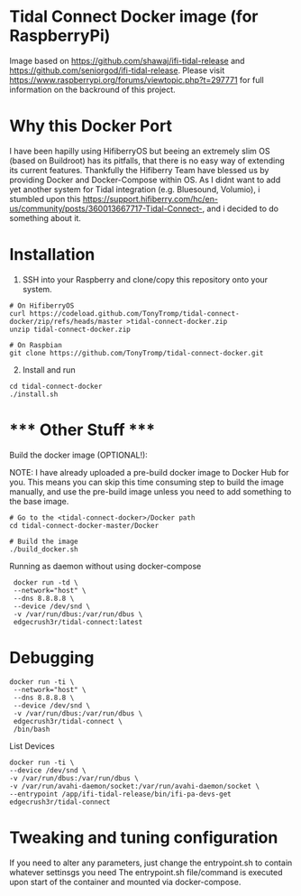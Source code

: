 # Tidal Connect Docker image (for RaspberryPi)


Image based on https://github.com/shawaj/ifi-tidal-release and https://github.com/seniorgod/ifi-tidal-release. 
Please visit https://www.raspberrypi.org/forums/viewtopic.php?t=297771 for full information on the backround of this project.

# Why this Docker Port

I have been hapilly using HifiberryOS but beeing an extremely slim OS (based on Buildroot) has its pitfalls, that there is no easy way of extending its current features. Thankfully the Hifiberry Team have blessed us by providing Docker and Docker-Compose within OS.
As I didnt want to add yet another system for Tidal integration (e.g. Bluesound, Volumio), i stumbled upon this https://support.hifiberry.com/hc/en-us/community/posts/360013667717-Tidal-Connect-, and i decided to do something about it. 

# Installation

1. SSH into your Raspberry and clone/copy this repository onto your system. 
```
# On HifiberryOS
curl https://codeload.github.com/TonyTromp/tidal-connect-docker/zip/refs/heads/master >tidal-connect-docker.zip
unzip tidal-connect-docker.zip

# On Raspbian
git clone https://github.com/TonyTromp/tidal-connect-docker.git

```

2. Install and run

```
cd tidal-connect-docker
./install.sh
```



# *** Other Stuff *** #

Build the docker image (OPTIONAL!):

NOTE: I have already uploaded a pre-build docker image to Docker Hub for you.
This means you can skip this time consuming step to build the image manually, and use the pre-build image unless you need to add something to the base image.

```
# Go to the <tidal-connect-docker>/Docker path
cd tidal-connect-docker-master/Docker

# Build the image
./build_docker.sh
```


Running as daemon without using docker-compose 
```
 docker run -td \
 --network="host" \
 --dns 8.8.8.8 \
 --device /dev/snd \
 -v /var/run/dbus:/var/run/dbus \
 edgecrush3r/tidal-connect:latest 

```

# Debugging

```
docker run -ti \
 --network="host" \
 --dns 8.8.8.8 \
 --device /dev/snd \
 -v /var/run/dbus:/var/run/dbus \
 edgecrush3r/tidal-connect \
 /bin/bash
```

List Devices
```
docker run -ti \
--device /dev/snd \
-v /var/run/dbus:/var/run/dbus \
-v /var/run/avahi-daemon/socket:/var/run/avahi-daemon/socket \
--entrypoint /app/ifi-tidal-release/bin/ifi-pa-devs-get edgecrush3r/tidal-connect
```

# Tweaking and tuning configuration
If you need to alter any parameters, just change the entrypoint.sh to contain whatever settinsgs you need
The entrypoint.sh file/command is executed upon start of the container and mounted via docker-compose.

